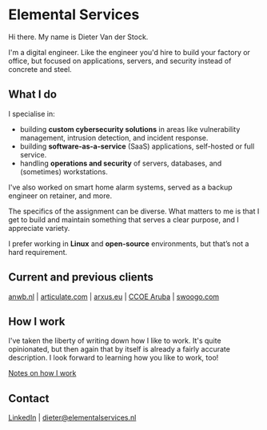 # Elemental Services

Hi there. My name is Dieter Van der Stock.

I'm a digital engineer. Like the engineer you'd hire to build your factory or office, but focused on applications, servers, and security instead of concrete and steel.

## What I do

I specialise in:

- building **custom cybersecurity solutions** in areas like vulnerability management, intrusion detection, and incident response.
- building **software-as-a-service** (SaaS) applications, self-hosted or full service.
- handling **operations and security** of servers, databases, and (sometimes) workstations.

I've also worked on smart home alarm systems, served as a backup engineer on retainer, and more.

The specifics of the assignment can be diverse. What matters to me is that I get to build and maintain something that serves a clear purpose, and I appreciate variety.

I prefer working in **Linux** and **open-source** environments, but that’s not a hard requirement.

## Current and previous clients

[anwb.nl](https://anwb.nl) | [articulate.com](https://articulate.com) | [arxus.eu](https://arxus.eu) | [CCOE Aruba](https://cybersecurity.aw/) | [swoogo.com](https://swoogo.com)


## How I work

 I've taken the liberty of writing down how I like to work. It's quite opinionated, but then again that by itself is already a fairly accurate description. I look forward to learning how you like to work, too!

[Notes on how I work](howiwork.md)


## Contact

[LinkedIn](https://linkedin.com/in/vanderstockdieter) | dieter@elementalservices.nl
